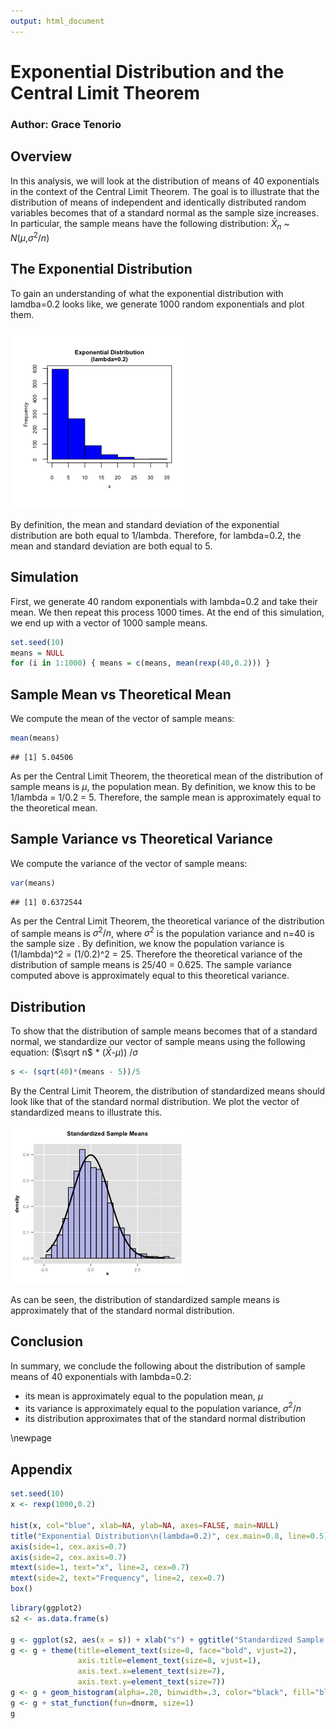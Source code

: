 ```yaml
---
output: html_document
---
```

# Exponential Distribution and the Central Limit Theorem
### Author: Grace Tenorio
 
 
 
## Overview
In this analysis, we will look at the distribution of means of 40 exponentials in the context of the Central Limit Theorem.  The goal is to illustrate that the distribution of means of independent and identically distributed random variables becomes that of a standard normal as the sample size increases.  In particular, the sample means have the following distribution: $\bar X_n$ ~ $N$($\mu$,$\sigma$$^2$/$n$)


## The Exponential Distribution
To gain an understanding of what the exponential distribution with lamdba=0.2 looks like, we generate 1000 random exponentials and plot them.  
  
  
![plot of chunk expdist](figure/expdist-1.png) 

By definition, the mean and standard deviation of the exponential distribution are both equal to 1/lambda.  Therefore, for lambda=0.2, the mean and standard deviation are both equal to 5.


## Simulation
First, we generate 40 random exponentials with lambda=0.2 and take their mean.  We then repeat this process 1000 times.  At the end of this simulation, we end up with a vector of 1000 sample means.


```r
set.seed(10)
means = NULL
for (i in 1:1000) { means = c(means, mean(rexp(40,0.2))) }
```


## Sample Mean vs Theoretical Mean
We compute the mean of the vector of sample means:


```r
mean(means)
```

```
## [1] 5.04506
```

As per the Central Limit Theorem, the theoretical mean of the distribution of sample means is $\mu$, the population mean.  By definition, we know this to be 1/lambda = 1/0.2 = 5.  Therefore, the sample mean is approximately equal to the theoretical mean.



## Sample Variance vs Theoretical Variance
We compute the variance of the vector of sample means:


```r
var(means)
```

```
## [1] 0.6372544
```

As per the Central Limit Theorem, the theoretical variance of the distribution of sample means is $\sigma^2/n$, where $\sigma^2$ is the population variance and n=40 is the sample size .  By definition, we know the population variance is (1/lambda)^2 = (1/0.2)^2 = 25.  Therefore the theoretical variance of the distribution of sample means is 25/40 = 0.625.  The sample variance computed above is approximately equal to this theoretical variance.



## Distribution
To show that the distribution of sample means becomes that of a standard normal, we standardize our vector of sample means using the following equation: 
($\sqrt n$ * ($\bar X$-$\mu$)) /$\sigma$


```r
s <- (sqrt(40)*(means - 5))/5
```

By the Central Limit Theorem, the distribution of standardized means should look like that of the standard normal distribution.  We plot the vector of standardized means to illustrate this.

![plot of chunk dist2](figure/dist2-1.png) 

As can be seen, the distribution of standardized sample means is approximately that of the standard normal distribution.


## Conclusion
In summary, we conclude the following about the distribution of sample means of 40 exponentials with lambda=0.2:

* its mean is approximately equal to the population mean, $\mu$
* its variance is approximately equal to the population variance, $\sigma$$^2$/$n$
* its distribution approximates that of the standard normal distribution


\newpage
 
## Appendix

```r
set.seed(10)
x <- rexp(1000,0.2)

hist(x, col="blue", xlab=NA, ylab=NA, axes=FALSE, main=NULL)
title("Exponential Distribution\n(lambda=0.2)", cex.main=0.8, line=0.5)
axis(side=1, cex.axis=0.7)
axis(side=2, cex.axis=0.7)
mtext(side=1, text="x", line=2, cex=0.7)
mtext(side=2, text="Frequency", line=2, cex=0.7)
box()
```


```r
library(ggplot2)
s2 <- as.data.frame(s)

g <- ggplot(s2, aes(x = s)) + xlab("s") + ggtitle("Standardized Sample Means")
g <- g + theme(title=element_text(size=8, face="bold", vjust=2), 
               axis.title=element_text(size=8, vjust=1),
               axis.text.x=element_text(size=7),
               axis.text.y=element_text(size=7))
g <- g + geom_histogram(alpha=.20, binwidth=.3, color="black", fill="blue", aes(y = ..density..))  
g <- g + stat_function(fun=dnorm, size=1)
g
```

